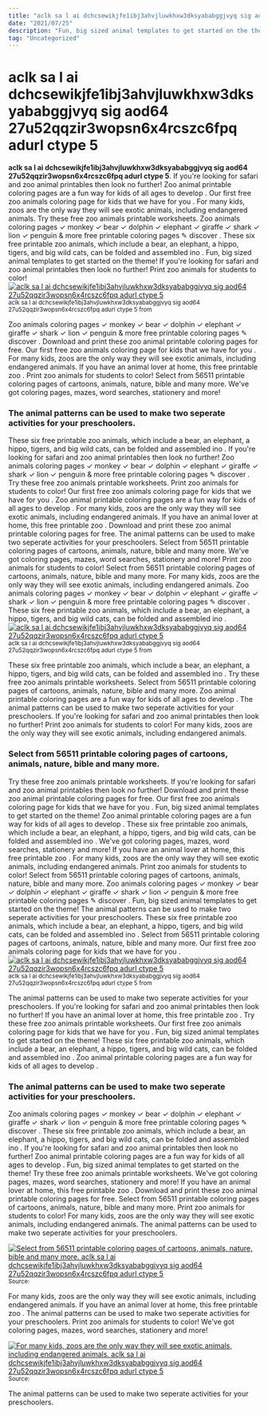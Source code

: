 ```yaml
---
title: "aclk sa l ai dchcsewikjfe1ibj3ahvjluwkhxw3dksyababggjvyq sig aod64 27u52qqzir3wopsn6x4rcszc6fpq adurl ctype 5"
date: "2021/07/25"
description: "Fun, big sized animal templates to get started on the theme!"
tag: "Uncategorized"
---
```


# aclk sa l ai dchcsewikjfe1ibj3ahvjluwkhxw3dksyababggjvyq sig aod64 27u52qqzir3wopsn6x4rcszc6fpq adurl ctype 5
**aclk sa l ai dchcsewikjfe1ibj3ahvjluwkhxw3dksyababggjvyq sig aod64 27u52qqzir3wopsn6x4rcszc6fpq adurl ctype 5**. If you&#039;re looking for safari and zoo animal printables then look no further! Zoo animal printable coloring pages are a fun way for kids of all ages to develop . Our first free zoo animals coloring page for kids that we have for you . For many kids, zoos are the only way they will see exotic animals, including endangered animals. Try these free zoo animals printable worksheets.
Zoo animals coloring pages ✓ monkey ✓ bear ✓ dolphin ✓ elephant ✓ giraffe ✓ shark ✓ lion ✓ penguin &amp; more free printable coloring pages ✎ discover . These six free printable zoo animals, which include a bear, an elephant, a hippo, tigers, and big wild cats, can be folded and assembled ino . Fun, big sized animal templates to get started on the theme! If you&#039;re looking for safari and zoo animal printables then look no further! Print zoo animals for students to color!
[![aclk sa l ai dchcsewikjfe1ibj3ahvjluwkhxw3dksyababggjvyq sig aod64 27u52qqzir3wopsn6x4rcszc6fpq adurl ctype 5](70/7509 "aclk sa l ai dchcsewikjfe1ibj3ahvjluwkhxw3dksyababggjvyq sig aod64 27u52qqzir3wopsn6x4rcszc6fpq adurl ctype 5")](70/7509)
<small>aclk sa l ai dchcsewikjfe1ibj3ahvjluwkhxw3dksyababggjvyq sig aod64 27u52qqzir3wopsn6x4rcszc6fpq adurl ctype 5 from </small>

Zoo animals coloring pages ✓ monkey ✓ bear ✓ dolphin ✓ elephant ✓ giraffe ✓ shark ✓ lion ✓ penguin &amp; more free printable coloring pages ✎ discover . Download and print these zoo animal printable coloring pages for free. Our first free zoo animals coloring page for kids that we have for you . For many kids, zoos are the only way they will see exotic animals, including endangered animals. If you have an animal lover at home, this free printable zoo . Print zoo animals for students to color! Select from 56511 printable coloring pages of cartoons, animals, nature, bible and many more. We&#039;ve got coloring pages, mazes, word searches, stationery and more!

### The animal patterns can be used to make two seperate activities for your preschoolers.
These six free printable zoo animals, which include a bear, an elephant, a hippo, tigers, and big wild cats, can be folded and assembled ino . If you&#039;re looking for safari and zoo animal printables then look no further! Zoo animals coloring pages ✓ monkey ✓ bear ✓ dolphin ✓ elephant ✓ giraffe ✓ shark ✓ lion ✓ penguin &amp; more free printable coloring pages ✎ discover . Try these free zoo animals printable worksheets. Print zoo animals for students to color! Our first free zoo animals coloring page for kids that we have for you . Zoo animal printable coloring pages are a fun way for kids of all ages to develop . For many kids, zoos are the only way they will see exotic animals, including endangered animals. If you have an animal lover at home, this free printable zoo . Download and print these zoo animal printable coloring pages for free. The animal patterns can be used to make two seperate activities for your preschoolers. Select from 56511 printable coloring pages of cartoons, animals, nature, bible and many more. We&#039;ve got coloring pages, mazes, word searches, stationery and more!
Print zoo animals for students to color! Select from 56511 printable coloring pages of cartoons, animals, nature, bible and many more. For many kids, zoos are the only way they will see exotic animals, including endangered animals. Zoo animals coloring pages ✓ monkey ✓ bear ✓ dolphin ✓ elephant ✓ giraffe ✓ shark ✓ lion ✓ penguin &amp; more free printable coloring pages ✎ discover . These six free printable zoo animals, which include a bear, an elephant, a hippo, tigers, and big wild cats, can be folded and assembled ino .
[![aclk sa l ai dchcsewikjfe1ibj3ahvjluwkhxw3dksyababggjvyq sig aod64 27u52qqzir3wopsn6x4rcszc6fpq adurl ctype 5](70/7509 "aclk sa l ai dchcsewikjfe1ibj3ahvjluwkhxw3dksyababggjvyq sig aod64 27u52qqzir3wopsn6x4rcszc6fpq adurl ctype 5")](70/7509)
<small>aclk sa l ai dchcsewikjfe1ibj3ahvjluwkhxw3dksyababggjvyq sig aod64 27u52qqzir3wopsn6x4rcszc6fpq adurl ctype 5 from </small>

These six free printable zoo animals, which include a bear, an elephant, a hippo, tigers, and big wild cats, can be folded and assembled ino . Try these free zoo animals printable worksheets. Select from 56511 printable coloring pages of cartoons, animals, nature, bible and many more. Zoo animal printable coloring pages are a fun way for kids of all ages to develop . The animal patterns can be used to make two seperate activities for your preschoolers. If you&#039;re looking for safari and zoo animal printables then look no further! Print zoo animals for students to color! For many kids, zoos are the only way they will see exotic animals, including endangered animals.

### Select from 56511 printable coloring pages of cartoons, animals, nature, bible and many more.
Try these free zoo animals printable worksheets. If you&#039;re looking for safari and zoo animal printables then look no further! Download and print these zoo animal printable coloring pages for free. Our first free zoo animals coloring page for kids that we have for you . Fun, big sized animal templates to get started on the theme! Zoo animal printable coloring pages are a fun way for kids of all ages to develop . These six free printable zoo animals, which include a bear, an elephant, a hippo, tigers, and big wild cats, can be folded and assembled ino . We&#039;ve got coloring pages, mazes, word searches, stationery and more! If you have an animal lover at home, this free printable zoo . For many kids, zoos are the only way they will see exotic animals, including endangered animals. Print zoo animals for students to color! Select from 56511 printable coloring pages of cartoons, animals, nature, bible and many more. Zoo animals coloring pages ✓ monkey ✓ bear ✓ dolphin ✓ elephant ✓ giraffe ✓ shark ✓ lion ✓ penguin &amp; more free printable coloring pages ✎ discover .
Fun, big sized animal templates to get started on the theme! The animal patterns can be used to make two seperate activities for your preschoolers. These six free printable zoo animals, which include a bear, an elephant, a hippo, tigers, and big wild cats, can be folded and assembled ino . Select from 56511 printable coloring pages of cartoons, animals, nature, bible and many more. Our first free zoo animals coloring page for kids that we have for you .
[![aclk sa l ai dchcsewikjfe1ibj3ahvjluwkhxw3dksyababggjvyq sig aod64 27u52qqzir3wopsn6x4rcszc6fpq adurl ctype 5](70/7509 "aclk sa l ai dchcsewikjfe1ibj3ahvjluwkhxw3dksyababggjvyq sig aod64 27u52qqzir3wopsn6x4rcszc6fpq adurl ctype 5")](70/7509)
<small>aclk sa l ai dchcsewikjfe1ibj3ahvjluwkhxw3dksyababggjvyq sig aod64 27u52qqzir3wopsn6x4rcszc6fpq adurl ctype 5 from </small>

The animal patterns can be used to make two seperate activities for your preschoolers. If you&#039;re looking for safari and zoo animal printables then look no further! If you have an animal lover at home, this free printable zoo . Try these free zoo animals printable worksheets. Our first free zoo animals coloring page for kids that we have for you . Fun, big sized animal templates to get started on the theme! These six free printable zoo animals, which include a bear, an elephant, a hippo, tigers, and big wild cats, can be folded and assembled ino . Zoo animal printable coloring pages are a fun way for kids of all ages to develop .

### The animal patterns can be used to make two seperate activities for your preschoolers.
Zoo animals coloring pages ✓ monkey ✓ bear ✓ dolphin ✓ elephant ✓ giraffe ✓ shark ✓ lion ✓ penguin &amp; more free printable coloring pages ✎ discover . These six free printable zoo animals, which include a bear, an elephant, a hippo, tigers, and big wild cats, can be folded and assembled ino . If you&#039;re looking for safari and zoo animal printables then look no further! Zoo animal printable coloring pages are a fun way for kids of all ages to develop . Fun, big sized animal templates to get started on the theme! Try these free zoo animals printable worksheets. We&#039;ve got coloring pages, mazes, word searches, stationery and more! If you have an animal lover at home, this free printable zoo . Download and print these zoo animal printable coloring pages for free. Select from 56511 printable coloring pages of cartoons, animals, nature, bible and many more. Print zoo animals for students to color! For many kids, zoos are the only way they will see exotic animals, including endangered animals. The animal patterns can be used to make two seperate activities for your preschoolers.


[![Select from 56511 printable coloring pages of cartoons, animals, nature, bible and many more. aclk sa l ai dchcsewikjfe1ibj3ahvjluwkhxw3dksyababggjvyq sig aod64 27u52qqzir3wopsn6x4rcszc6fpq adurl ctype 5](3531352455227247282 "aclk sa l ai dchcsewikjfe1ibj3ahvjluwkhxw3dksyababggjvyq sig aod64 27u52qqzir3wopsn6x4rcszc6fpq adurl ctype 5")](70/7509)
<small>Source: </small>

For many kids, zoos are the only way they will see exotic animals, including endangered animals. If you have an animal lover at home, this free printable zoo . The animal patterns can be used to make two seperate activities for your preschoolers. Print zoo animals for students to color! We&#039;ve got coloring pages, mazes, word searches, stationery and more!

[![For many kids, zoos are the only way they will see exotic animals, including endangered animals. aclk sa l ai dchcsewikjfe1ibj3ahvjluwkhxw3dksyababggjvyq sig aod64 27u52qqzir3wopsn6x4rcszc6fpq adurl ctype 5](3531352455227247282 "aclk sa l ai dchcsewikjfe1ibj3ahvjluwkhxw3dksyababggjvyq sig aod64 27u52qqzir3wopsn6x4rcszc6fpq adurl ctype 5")](70/7509)
<small>Source: </small>

The animal patterns can be used to make two seperate activities for your preschoolers.
